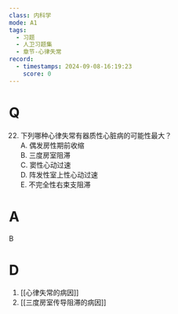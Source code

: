 ```yaml
---
class: 内科学
mode: A1
tags:
  - 习题
  - 人卫习题集
  - 章节-心律失常
record:
  - timestamps: 2024-09-08-16:19:23
    score: 0
---
```


# Q
22. 下列哪种心律失常有器质性心脏病的可能性最大？  
A. 偶发房性期前收缩  
B. 三度房室阻滞  
C. 窦性心动过速  
D. 阵发性室上性心动过速  
E. 不完全性右束支阻滞  
# A
B
# D
1. [[心律失常的病因]]
2. [[三度房室传导阻滞的病因]]